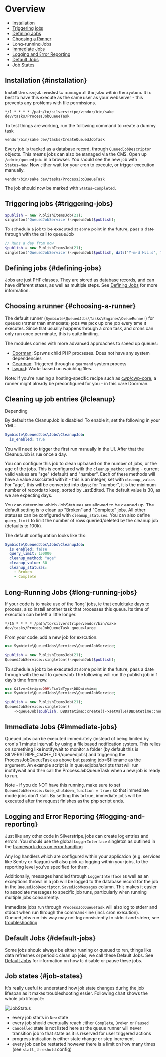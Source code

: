 # Overview

 * [Installation](#installation)
 * [Triggering jobs](#triggering-jobs)
 * [Defining Jobs](#defining-jobs)
 * [Choosing a Runner](#choosing-a-runner)
 * [Long-running Jobs](#long-running-jobs)
 * [Immediate Jobs](#immediate-jobs)
 * [Logging and Error Reporting](#logging-and-reporting)
 * [Default Jobs](#default-jobs)
 * [Job States](#job-states)

## Installation {#installation}

Install the cronjob needed to manage all the jobs within the system. It is best to have this execute as the
same user as your webserver - this prevents any problems with file permissions.

```
*/1 * * * * /path/to/silverstripe/vendor/bin/sake dev/tasks/ProcessJobQueueTask
```

To test things are working, run the following command to create a dummy task

```
vendor/bin/sake dev/tasks/CreateQueuedJobTask 
```

Every job is tracked as a database record, through `QueuedJobDescriptor` objects.
This means jobs can also be managed via the CMS.
Open up `/admin/queuedjobs` in a browser.
You should see the new job with `Status=New`.
Now either wait for your cron to execute, or trigger execution manually.

```
vendor/bin/sake dev/tasks/ProcessJobQueueTask 
```

The job should now be marked with `Status=Completed`.

## Triggering jobs {#triggering-jobs}

```php
$publish = new PublishItemsJob(21);
singleton('QueuedJobService')->queueJob($publish);
```

To schedule a job to be executed at some point in the future, pass a date through with the call to queueJob

```php
// Runs a day from now
$publish = new PublishItemsJob(21);
singleton('QueuedJobService')->queueJob($publish, date('Y-m-d H:i:s', time() + 86400));
```

## Defining jobs {#defining-jobs}

Jobs are just PHP classes. They are stored as database records,
and can have different states, as well as multiple steps.
See [Defining Jobs](defining-jobs.md) for more information.

## Choosing a runner {#choosing-a-runner}

The default runner (`Symbiote\QueuedJobs\Tasks\Engines\QueueRunner`)
for queued (rather than immediate) jobs
will pick up one job every time it executes. Since that usually happens through
a cron task, and crons can only run once per minute,
this is quite limiting.

The modules comes with more advanced approaches to speed up queues:

 * [Doorman](configure-runners.md): Spawns child PHP processes. Does not have any system dependencies.
 * [Gearman](configure-runners.md): Triggered through a `gearmand` system process
 * [lsyncd](immediate-run-through-lsyncd.md): Works based on watching files.

Note: If you're running a hosting-specific recipe such as
[cwp/cwp-core](https://github.com/silverstripe/cwp-core),
a runner might already be preconfigured for you - in this case Doorman. 

## Cleaning up job entries {#cleanup}

Depending 

By default the CleanupJob is disabled. To enable it, set the following in your YML:

```yaml
Symbiote\QueuedJobs\Jobs\CleanupJob:
  is_enabled: true
```

You will need to trigger the first run manually in the UI. After that the CleanupJob is run once a day.

You can configure this job to clean up based on the number of jobs, or the age of the jobs. This is
configured with the `cleanup_method` setting - current valid values are "age" (default)  and "number".
Each of these methods will have a value associated with it - this is an integer, set with `cleanup_value`.
For "age", this will be converted into days; for "number", it is the minimum number of records to keep, sorted by LastEdited.
The default value is 30, as we are expecting days.

You can determine which JobStatuses are allowed to be cleaned up. The default setting is to clean up "Broken" and "Complete" jobs. All other statuses can be configured with `cleanup_statuses`. You can also define `query_limit` to limit the number of rows queried/deleted by the cleanup job (defaults to 100k).

The default configuration looks like this:

```yaml
Symbiote\QueuedJobs\Jobs\CleanupJob:
  is_enabled: false
  query_limit: 100000
  cleanup_method: "age"
  cleanup_value: 30
  cleanup_statuses:
    - Broken
    - Complete
```

## Long-Running Jobs {#long-running-jobs}

If your code is to make use of the 'long' jobs, ie that could take days to process, also install another task
that processes this queue. Its time of execution can be left a little longer.

```
*/15 * * * * /path/to/silverstripe/vendor/bin/sake dev/tasks/ProcessJobQueueTask queue=large
```

From your code, add a new job for execution.

```php
use Symbiote\QueuedJobs\Services\QueuedJobService;

$publish = new PublishItemsJob(21);
QueuedJobService::singleton()->queueJob($publish);
```

To schedule a job to be executed at some point in the future, pass a date through with the call to queueJob
The following will run the publish job in 1 day's time from now.

```php
use SilverStripe\ORM\FieldType\DBDatetime;
use Symbiote\QueuedJobs\Services\QueuedJobService;

$publish = new PublishItemsJob(21);
QueuedJobService::singleton()
    ->queueJob($publish, DBDatetime::create()->setValue(DBDatetime::now()->getTimestamp() + 86400)->Rfc2822());
```

## Immediate Jobs {#immediate-jobs}

Queued jobs can be executed immediately (instead of being limited by cron's 1 minute interval) by using
a file based notification system. This relies on something like inotifywait to monitor a folder (by
default this is SILVERSTRIPE_CACHE_DIR/queuedjobs) and triggering the ProcessJobQueueTask as above
but passing job=$filename as the argument. An example script is in queuedjobs/scripts that will run
inotifywait and then call the ProcessJobQueueTask when a new job is ready to run.

Note - if you do NOT have this running, make sure to set `QueuedJobService::$use_shutdown_function = true;`
so that immediate mode jobs don't stall. By setting this to true, immediate jobs will be executed after
the request finishes as the php script ends.

## Logging and Error Reporting {#logging-and-reporting}

Just like any other code in Silverstripe, jobs can create log entries and errors.
You should use the global `LoggerInterface` singleton
as outlined in the [framework docs on error handling](https://docs.silverstripe.org/en/4/developer_guides/debugging/error_handling/).

Any log handlers which are configured within your application
(e.g. services like Sentry or Raygun) will also pick up logging
within your jobs, to the reporting level you've specified for them.

Additionally, messages handled through `LoggerInterface`
as well as an exceptions thrown in a job will be logged
to the database record for the job in the `QueuedJobDescriptor.SavedJobMessages`
column. This makes it easier to associate messages to specific job runs,
particularly when running multiple jobs concurrently.

Immediate jobs run through `ProcessJobQueueTask` will also
log to stderr and stdout when run through the command-line (incl. cron execution).  
Queued jobs run this way may not log consistently to stdout and stderr,
see [troubleshooting](troubleshooting.md#cant-see-errors)
 

## Default Jobs {#default-jobs}

Some jobs should always be either running or queued to run, things like data refreshes or periodic clean up jobs, we call these Default Jobs.
See [Default Jobs](default-jobs.md) for information on how to
disable or pause these jobs.

## Job states {#job-states}

It's really useful to understand how job state changes during the job lifespan as it makes troubleshooting easier.
Following chart shows the whole job lifecycle:

![JobStatus](../job_status.jpg)

* every job starts in `New` state
* every job should eventually reach either `Complete`, `Broken` or `Paused`
* `Cancelled` state is not listed here as the queue runner will never transition job to that state as it is reserved for user triggered actions
* progress indication is either state change or step increment
* every job can be restarted however there is a limit on how many times (see `stall_threshold` config)
